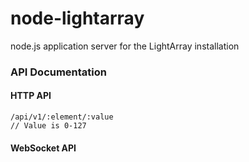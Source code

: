 # node-lightarray

node.js application server for the LightArray installation

### API Documentation

#### HTTP API

    /api/v1/:element/:value
    // Value is 0-127
    
#### WebSocket API
